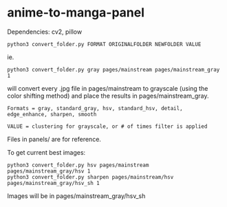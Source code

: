 # anime-to-manga-panel

Dependencies: cv2, pillow

```
python3 convert_folder.py FORMAT ORIGINALFOLDER NEWFOLDER VALUE
```

ie.
```
python3 convert_folder.py gray pages/mainstream pages/mainstream_gray 1
```

will convert every .jpg file in pages/mainstream to grayscale (using the color shifting method) and place the results in pages/mainstream_gray.

```
Formats = gray, standard_gray, hsv, standard_hsv, detail, edge_enhance, sharpen, smooth
```

```
VALUE = clustering for grayscale, or # of times filter is applied
```
Files in panels/ are for reference.

To get current best images:
```
python3 convert_folder.py hsv pages/mainstream pages/mainstream_gray/hsv 1
python3 convert_folder.py sharpen pages/mainstream/hsv pages/mainstream_gray/hsv_sh 1
```
Images will be in pages/mainstream_gray/hsv_sh

